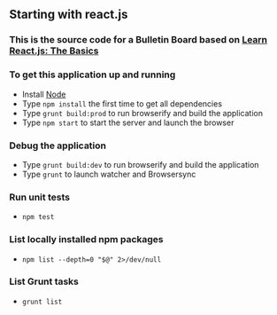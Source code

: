 ## Starting with react.js

### This is the source code for a Bulletin Board based on [Learn React.js: The Basics](https://www.lynda.com/React-js-tutorials/Learn-React-js-Basics/379264-2.html)

### To get this application up and running

* Install [Node](https://nodejs.org)
* Type `npm install` the first time to get all dependencies
* Type `grunt build:prod` to run browserify and build the application
* Type `npm start` to start the server and launch the browser

### Debug the application
* Type `grunt build:dev` to run browserify and build the application
* Type `grunt` to launch watcher and Browsersync

### Run unit tests
* `npm test`

### List locally installed npm packages
* `npm list --depth=0 "$@" 2>/dev/null`

### List Grunt tasks
* `grunt list`